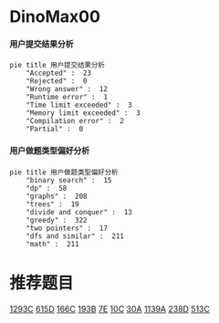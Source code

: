 # DinoMax00

<!-- tabs:start -->



#### **用户提交结果分析**

```mermaid
pie title 用户提交结果分析
    "Accepted" :  23
    "Rejected" :  0
    "Wrong answer" :  12
    "Runtime error" :  1
    "Time limit exceeded" :  3
    "Memory limit exceeded" :  3
    "Compilation error" :  2
    "Partial" :  0
```

#### **用户做题类型偏好分析**

```mermaid
pie title 用户做题类型偏好分析
    "binary search" :  15
    "dp" :  58
    "graphs" :  208
    "trees" :  19
    "divide and conquer" :  13
    "greedy" :  322
    "two pointers" :  17
    "dfs and similar" :  211
    "math" :  211
```



<!-- tabs:end -->
# 推荐题目
[1293C](https://codeforces.com/contest/1293/problem/C)
[615D](https://codeforces.com/contest/615/problem/D)
[166C](https://codeforces.com/contest/166/problem/C)
[193B](https://codeforces.com/contest/193/problem/B)
[7E](https://codeforces.com/contest/7/problem/E)
[10C](https://codeforces.com/contest/10/problem/C)
[30A](https://codeforces.com/contest/30/problem/A)
[1139A](https://codeforces.com/contest/1139/problem/A)
[238D](https://codeforces.com/contest/238/problem/D)
[513C](https://codeforces.com/contest/513/problem/C)
